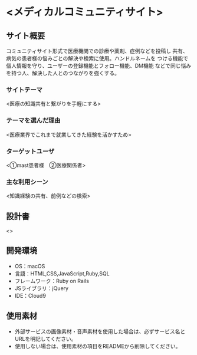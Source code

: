 # <メディカルコミュニティサイト>

## サイト概要
コミュニティサイト形式で医療機関での診療や薬剤、症例などを投稿し
共有、病気の患者様の悩みごとの解決や検索に使用。ハンドルネームを
つける機能で個人情報を守り、ユーザーの登録機能とフォロー機能、DM機能
などで同じ悩みを持つ人、解決した人とのつながりを強くする。

### サイトテーマ
<医療の知識共有と繋がりを手軽にする>

### テーマを選んだ理由
<医療業界でこれまで就業してきた経験を活かすため>

### ターゲットユーザ
<①mast患者様　②医療関係者>


### 主な利用シーン
<知識経験の共有、前例などの検索>

## 設計書
<>

## 開発環境
- OS：macOS
- 言語：HTML,CSS,JavaScript,Ruby,SQL
- フレームワーク：Ruby on Rails
- JSライブラリ：jQuery
- IDE：Cloud9

## 使用素材
- 外部サービスの画像素材・音声素材を使用した場合は、必ずサービス名とURLを明記してください。
- 使用しない場合は、使用素材の項目をREADMEから削除してください。